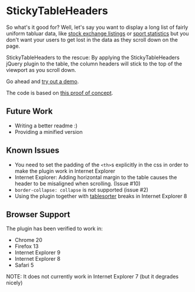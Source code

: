 StickyTableHeaders
==================
So what's it good for? Well, let's say you want to display a long list of fairly uniform tabluar data, like [stock exchange listings](http://online.barrons.com/public/page/majormarket-nysecomposite-A.html) or [sport statistics](http://sports.yahoo.com/nba/stats/byposition?pos=PG,SG,G,GF,SF,PF,F,FC,C) but you don't want your users to get lost in the data as they scroll down on the page.

StickyTableHeaders to the rescue: By applying the StickyTableHeaders jQuery plugin to the table, the column headers will stick to the top of the viewport as you scroll down.

Go ahead and [try out a demo](http://jsfiddle.net/jmosbech/stFcx/).

The code is based on [this proof of concept](http://stackoverflow.com/questions/1030043/html-table-headers-always-visible-at-top-of-window-when-viewing-a-large-table/1041566#1041566).

Future Work
-----------
-   Writing a better readme :)
-   Providing a minified version


Known Issues
------------
-   You need to set the padding of the `<th>`s explicitly in the css in order to make the plugin work in Internet Explorer
-   Internet Explorer: Adding horizontal margin to the table causes the header to be misaligned when scrolling. (Issue #10)
-   `border-collapse: collapse` is not supported (issue #2)
-   Using the plugin together with [tablesorter](http://tablesorter.com/docs/) breaks in Internet Explorer 8


Browser Support
---------------
The plugin has been verified to work in:

-   Chrome 20
-   Firefox 13
-   Internet Explorer 9
-   Internet Explorer 8
-   Safari 5

NOTE: It does not currently work in Internet Explorer 7 (but it degrades nicely)